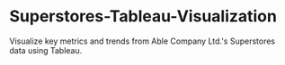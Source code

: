 # Superstores-Tableau-Visualization
Visualize key metrics and trends from Able Company Ltd.'s Superstores data using Tableau.
